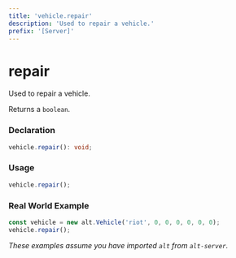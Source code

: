 ```yaml
---
title: 'vehicle.repair'
description: 'Used to repair a vehicle.'
prefix: '[Server]'
---
```


# repair

Used to repair a vehicle.

Returns a `boolean`.

### Declaration

```typescript
vehicle.repair(): void;
```

### Usage

```js
vehicle.repair();
```

### Real World Example

```js
const vehicle = new alt.Vehicle('riot', 0, 0, 0, 0, 0, 0);
vehicle.repair();
```

_These examples assume you have imported `alt` from `alt-server`._